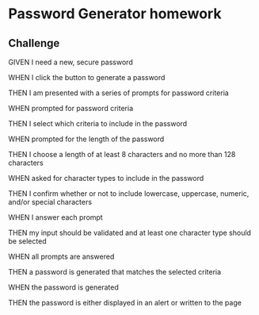 <h1>Password Generator homework</h1> 

<h2>Challenge</h2>

<p>GIVEN I need a new, secure password<p>
<p>WHEN I click the button to generate a password<p>
<p>THEN I am presented with a series of prompts for password criteria<p>
<p>WHEN prompted for password criteria<p>
<p>THEN I select which criteria to include in the password<p>
<p>WHEN prompted for the length of the password<p>
<p>THEN I choose a length of at least 8 characters and no more than 128 characters<p>
<p>WHEN asked for character types to include in the password<p>
<p>THEN I confirm whether or not to include lowercase, uppercase, numeric, and/or special characters<p>
<p>WHEN I answer each prompt<p>
<p>THEN my input should be validated and at least one character type should be selected<p>
<p>WHEN all prompts are answered<p>
<p>THEN a password is generated that matches the selected criteria<p>
<p>WHEN the password is generated<p>
<p>THEN the password is either displayed in an alert or written to the page<p>
  
  
